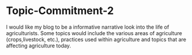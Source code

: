 # Topic-Commitment-2

I would like my blog to be a informative narrative look into the life of agriculturists. Some topics would include the various areas of agriculture (crops,livestock, etc.), practices used within agriculture and topics that are affecting agriculture today. 


